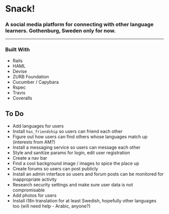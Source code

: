 # Snack!
### A social media platform for connecting with other language learners. Gothenburg, Sweden only for now.
___________

### Built With
- Rails
- HAML
- Devise
- ZURB Foundation
- Cucumber / Capybara
- Rspec
- Travis
- Coveralls

## To Do
- Add languages for users
- Install `has_friendship` so users can friend each other
- Figure out how users can find others whose languages match up (interests from AM?)
- Install a messaging service so users can message each other
- Style and sanitize params for login, edit user registration
- Create a nav bar
- Find a cool background image / images to spice the place up
- Create forums so users can post publicly
- Install an admin interface so users and forum posts can be monitored for inappropriate activity
- Research security settings and make sure user data is not compromisable
- Add photos for users
- Install i18n translation for at least Swedish, hopefully other languages too (will need help - Arabic, anyone?)
